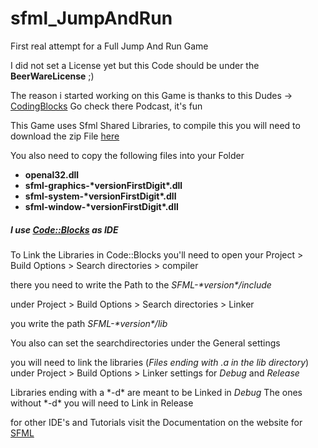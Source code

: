 # sfml_JumpAndRun
First real attempt for a Full Jump And Run Game

I did not set a License yet but this Code should be under the __BeerWareLicense__ ;)

The reason i started working on this Game is thanks to this Dudes -> [CodingBlocks](https://www.codingblocks.net)
Go check there Podcast, it's fun 

This Game uses Sfml Shared Libraries,
to compile this you will need to download the zip File [here](https://www.sfml-dev.org/download.php)

You also need to copy the following files into your Folder 

  - __openal32.dll__
  - __sfml-graphics-\*versionFirstDigit\*.dll__
  - __sfml-system-\*versionFirstDigit\*.dll__
  - __sfml-window-\*versionFirstDigit\*.dll__


##### I use [Code::Blocks](http://www.codeblocks.org) as IDE

To Link the Libraries in Code::Blocks you'll need to open
your 
Project > Build Options > Search directories > compiler

there you need to write the Path to the *SFML-\*version\*/include*

under 
Project > Build Options > Search directories > Linker

you write the path *SFML-\*version\*/lib*

You also can set the searchdirectories under the General settings

you will need to link the libraries (*Files ending with .a in the lib directory*) under
Project > Build Options > Linker settings 
for *Debug* and *Release*

Libraries ending with a \*-d\* are meant to be Linked in *Debug*
The ones without \*-d\* you will need to Link in Release

for other IDE's and Tutorials visit the Documentation on the website for [SFML](https://www.sfml-dev.org/learn.php)
